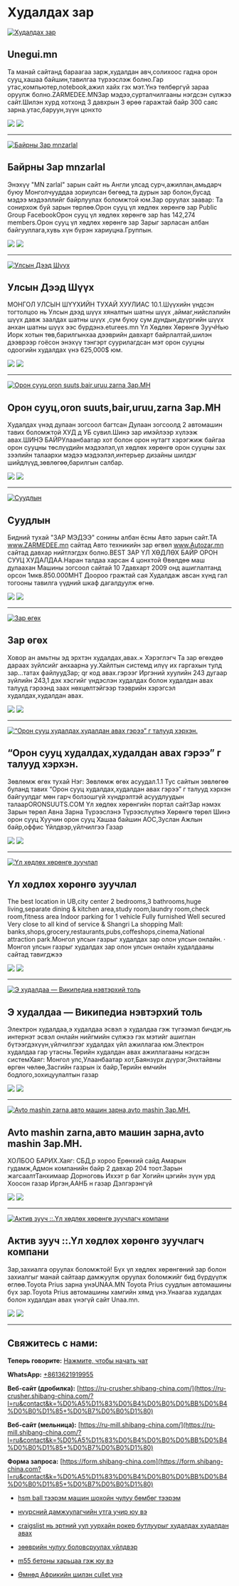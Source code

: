 # Худалдах зар

<a href="https://swt.shibang-china.com/?l=ru&img&k=%D0%A5%D1%83%D0%B4%D0%B0%D0%BB%D0%B4%D0%B0%D1%85+%D0%B7%D0%B0%D1%80" target="_blank">![Худалдах зар](http://static.shibang-china.com/all-800x300/195.jpg)</a>

## Unegui.mn
Та манай сайтанд бараагаа зарж,худалдан авч,солихоос гадна орон сууц,хашаа байшин,тавилгаа түрээслэж болно.Гар утас,компьютер,notebook,ажил хайх гэх мэт.Үнэ төлбөргүй зараа оруулж болно.ZARMEDEE.MNЗар мэдээ,сурталчилгааны нэгдсэн сүлжээ сайт.Шилэн хурд хотхонд 3 давхрын 3 өрөө гаражтай байр 300 саяс зарна.утас,баруун,зүүн цонхто


<a href="https://whatsapp.shibangsoft.com/WhatsApp.php" target="_blank" title="WhatsApp">![](http://static.shibang-china.com/icon/whatsapp.png)</a> <a href="https://swt.shibang-china.com/?l=ru&icon&k=%D0%A5%D1%83%D0%B4%D0%B0%D0%BB%D0%B4%D0%B0%D1%85+%D0%B7%D0%B0%D1%80" target="_blank">![](http://static.shibang-china.com/icon/chat-ru.png)</a>

---

<a href="https://swt.shibang-china.com/?l=ru&img&k=%D0%A5%D1%83%D0%B4%D0%B0%D0%BB%D0%B4%D0%B0%D1%85+%D0%B7%D0%B0%D1%80" target="_blank">![Байрны Зар mnzarlal](http://static.shibang-china.com/all-800x300/217.jpg)</a>

## Байрны Зар mnzarlal
Энэхүү &quot;MN zarlal&quot; зарын сайт нь Англи улсад сурч,ажиллан,амьдарч буюу Монголчууддаа зориулсан бөгөөд,та дурын зар болон,бусад мэдээ мэдээллийг байрлуулах боломжтой юм.Зар оруулах заавар: Та сонирхож буй зарын төрлөө.Орон сууц үл хөдлөх хөрөнгө зар Public Group FacebookОрон сууц үл хөдлөх хөрөнгө зар has 142,274 members.Орон сууц үл хөдлөх хөрөнгө зар Зарыг зарласан албан байгууллага,хувь хүн бүрэн хариуцна.Группын.


<a href="https://whatsapp.shibangsoft.com/WhatsApp.php" target="_blank" title="WhatsApp">![](http://static.shibang-china.com/icon/whatsapp.png)</a> <a href="https://swt.shibang-china.com/?l=ru&icon&k=%D0%A5%D1%83%D0%B4%D0%B0%D0%BB%D0%B4%D0%B0%D1%85+%D0%B7%D0%B0%D1%80" target="_blank">![](http://static.shibang-china.com/icon/chat-ru.png)</a>

---

<a href="https://swt.shibang-china.com/?l=ru&img&k=%D0%A5%D1%83%D0%B4%D0%B0%D0%BB%D0%B4%D0%B0%D1%85+%D0%B7%D0%B0%D1%80" target="_blank">![Улсын Дээд Шүүх](http://static.shibang-china.com/all-800x300/979.jpg)</a>

## Улсын Дээд Шүүх
МОНГОЛ УЛСЫН ШҮҮХИЙН ТУХАЙ ХУУЛИАС 10.1.Шүүхийн үндсэн тогтолцоо нь Улсын дээд шүүх хяналтын шатны шүүх ,аймаг,нийслэлийн шүүх давж заалдах шатны шүүх ,сум буюу сум дундын,дүүргийн шүүх анхан шатны шүүх ээс бүрдэнэ.eturees.mn Үл Хөдлөх Хөрөнгө ЗуучНью Иорк хотын төв,барилгынхаа дээврийн давхарт байрлалтай,шилэн дээврээр гоёсон энэхүү тэнгэрт суурилагдсан мэт орон сууцны одоогийн худалдах үнэ 625,000$ юм.


<a href="https://whatsapp.shibangsoft.com/WhatsApp.php" target="_blank" title="WhatsApp">![](http://static.shibang-china.com/icon/whatsapp.png)</a> <a href="https://swt.shibang-china.com/?l=ru&icon&k=%D0%A5%D1%83%D0%B4%D0%B0%D0%BB%D0%B4%D0%B0%D1%85+%D0%B7%D0%B0%D1%80" target="_blank">![](http://static.shibang-china.com/icon/chat-ru.png)</a>

---

<a href="https://swt.shibang-china.com/?l=ru&img&k=%D0%A5%D1%83%D0%B4%D0%B0%D0%BB%D0%B4%D0%B0%D1%85+%D0%B7%D0%B0%D1%80" target="_blank">![Орон сууц,oron suuts,bair,uruu,zarna Зар.МН](http://static.shibang-china.com/all-800x300/1325.jpg)</a>

## Орон сууц,oron suuts,bair,uruu,zarna Зар.МН
Худалдах үнэд дулаан зогсоол багтсан Дулаан зогсоолд 2 автомашин тавих боломжтой ХУД д УБ сувил.Шинэ зар имэйлээр хүлээж авах.ШИНЭ БАЙРУлаанбаатар хот болон орон нутагт хэрэгжиж байгаа орон сууцны төслүүдийн мэдээлэл,үл хөдлөх хөрөнгө орон сууцны зах зээлийн талаархи мэдээ мэдээлэл,интерьер дизайны шилдэг шийдлүүд,зөвлөгөө,барилгын салбар.


<a href="https://whatsapp.shibangsoft.com/WhatsApp.php" target="_blank" title="WhatsApp">![](http://static.shibang-china.com/icon/whatsapp.png)</a> <a href="https://swt.shibang-china.com/?l=ru&icon&k=%D0%A5%D1%83%D0%B4%D0%B0%D0%BB%D0%B4%D0%B0%D1%85+%D0%B7%D0%B0%D1%80" target="_blank">![](http://static.shibang-china.com/icon/chat-ru.png)</a>

---

<a href="https://swt.shibang-china.com/?l=ru&img&k=%D0%A5%D1%83%D0%B4%D0%B0%D0%BB%D0%B4%D0%B0%D1%85+%D0%B7%D0%B0%D1%80" target="_blank">![Суудлын](http://static.shibang-china.com/all-800x300/1414.jpg)</a>

## Суудлын
Бидний тухай &quot;ЗАР МЭДЭЭ&quot; сонины албан ёсны Авто зарын сайт.ТА www.ZARMEDEE.mn сайтад Авто техникийн зар өгвөл www.Autozar.mn сайтад давхар нийтлэгдэх болно.BEST ЗАР ҮЛ ХӨДЛӨХ БАЙР ОРОН СУУЦ ХУДАЛДАА.Наран талдаа харсан 4 цонхтой Өвөлдөө маш дулаахан Машины зогсоол сайтай 10 7давхарт 2009 онд ашиглалтанд орсон 1мкв.850.000МНТ Доороо гражтай сая Худалдаж авсан хүнд гал тогооны тавилга үүдний шкаф дагалдуулж өгнө.


<a href="https://whatsapp.shibangsoft.com/WhatsApp.php" target="_blank" title="WhatsApp">![](http://static.shibang-china.com/icon/whatsapp.png)</a> <a href="https://swt.shibang-china.com/?l=ru&icon&k=%D0%A5%D1%83%D0%B4%D0%B0%D0%BB%D0%B4%D0%B0%D1%85+%D0%B7%D0%B0%D1%80" target="_blank">![](http://static.shibang-china.com/icon/chat-ru.png)</a>

---

<a href="https://swt.shibang-china.com/?l=ru&img&k=%D0%A5%D1%83%D0%B4%D0%B0%D0%BB%D0%B4%D0%B0%D1%85+%D0%B7%D0%B0%D1%80" target="_blank">![Зар өгөх](http://static.shibang-china.com/all-800x300/1189.jpg)</a>

## Зар өгөх
Ховор ан амьтны эд эрхтэн худалдах,авах.&#215; Хэрэглэгч Та зар өгөхдөө дараах зүйлсийг анхаарна уу.Хайлтын системд илүү их гаргахын тулд зар…татах файлуудЗар; qr код авах.гэрээг Иргэний хуулийн 243 дугаар зүйлийн 243,1 дэх хэсгийг үндэслэн худалдах болон худалдан авах талууд гэрээнд заах нөхцөлтэйгээр тээврийн хэрэгсэл худалдах,худалдан авах.


<a href="https://whatsapp.shibangsoft.com/WhatsApp.php" target="_blank" title="WhatsApp">![](http://static.shibang-china.com/icon/whatsapp.png)</a> <a href="https://swt.shibang-china.com/?l=ru&icon&k=%D0%A5%D1%83%D0%B4%D0%B0%D0%BB%D0%B4%D0%B0%D1%85+%D0%B7%D0%B0%D1%80" target="_blank">![](http://static.shibang-china.com/icon/chat-ru.png)</a>

---

<a href="https://swt.shibang-china.com/?l=ru&img&k=%D0%A5%D1%83%D0%B4%D0%B0%D0%BB%D0%B4%D0%B0%D1%85+%D0%B7%D0%B0%D1%80" target="_blank">![“Орон сууц худалдах,худалдан авах гэрээ” г талууд хэрхэн.](http://static.shibang-china.com/all-800x300/667.jpg)</a>

## “Орон сууц худалдах,худалдан авах гэрээ” г талууд хэрхэн.
Зөвлөмж өгөх тухай Нэг: Зөвлөмж өгөх асуудал.1.1 Тус сайтын зөвлөгөө буланд тавих “Орон сууц худалдах,худалдан авах гэрээ” г талууд хэрхэн байгуулдаг мөн гарч болзошгүй хүндрэлтэй асуудлуудын талаарORONSUUTS.COM Үл хөдлөх хөрөнгийн портал сайтЗар нэмэх Зарын төрөл Авна Зарна Түрээслэнэ Түрээслүүлнэ Хөрөнгө төрөл Шинэ орон сууц Хуучин орон сууц Хашаа байшин АОС,Зуслан Ажлын байр,оффис Үйлдвэр,үйлчилгээ Газар


<a href="https://whatsapp.shibangsoft.com/WhatsApp.php" target="_blank" title="WhatsApp">![](http://static.shibang-china.com/icon/whatsapp.png)</a> <a href="https://swt.shibang-china.com/?l=ru&icon&k=%D0%A5%D1%83%D0%B4%D0%B0%D0%BB%D0%B4%D0%B0%D1%85+%D0%B7%D0%B0%D1%80" target="_blank">![](http://static.shibang-china.com/icon/chat-ru.png)</a>

---

<a href="https://swt.shibang-china.com/?l=ru&img&k=%D0%A5%D1%83%D0%B4%D0%B0%D0%BB%D0%B4%D0%B0%D1%85+%D0%B7%D0%B0%D1%80" target="_blank">![Үл хөдлөх хөрөнгө зуучлал](http://static.shibang-china.com/all-800x300/1087.jpg)</a>

## Үл хөдлөх хөрөнгө зуучлал
The best location in UB,city center 2 bedrooms,3 bathrooms,huge living,separate dining &amp; kitchen area,study room,laundry room,check room,fitness area Indoor parking for 1 vehicle Fully furnished Well secured Very close to all kind of service &amp; Shangri La shopping Mall: banks,shops,grocery,restaurants,pubs,coffeshops,cinema,National attraction park.Монгол улсын газрыг худалдах зар олон улсын онлайн.&nbsp;&#0183;&#32;Монгол улсын газрыг худалдах зар олон улсын онлайн худалдааны сайтад тавигджээ


<a href="https://whatsapp.shibangsoft.com/WhatsApp.php" target="_blank" title="WhatsApp">![](http://static.shibang-china.com/icon/whatsapp.png)</a> <a href="https://swt.shibang-china.com/?l=ru&icon&k=%D0%A5%D1%83%D0%B4%D0%B0%D0%BB%D0%B4%D0%B0%D1%85+%D0%B7%D0%B0%D1%80" target="_blank">![](http://static.shibang-china.com/icon/chat-ru.png)</a>

---

<a href="https://swt.shibang-china.com/?l=ru&img&k=%D0%A5%D1%83%D0%B4%D0%B0%D0%BB%D0%B4%D0%B0%D1%85+%D0%B7%D0%B0%D1%80" target="_blank">![Э худалдаа — Википедиа нэвтэрхий толь](http://static.shibang-china.com/all-800x300/1420.jpg)</a>

## Э худалдаа — Википедиа нэвтэрхий толь
Электрон худалдаа,э худалдаа эсвэл э худалдаа гэж түгээмэл бичдэг,нь интернэт эсвэл онлайн нийгмийн сүлжээ гэх мэтийг ашиглан бүтээгдэхүүн,үйлчилгээг худалдах үйл ажиллагаа юм.Электрон худалдаа гар утасны.Төрийн худалдан авах ажиллагааны нэгдсэн системХаяг: Монгол улс,Улаанбаатар хот,Баянзүрх дүүрэг,Энхтайвны өргөн чөлөө,Засгийн газрын ix байр,Төрийн өмчийн бодлого,зохицуулалтын газар


<a href="https://whatsapp.shibangsoft.com/WhatsApp.php" target="_blank" title="WhatsApp">![](http://static.shibang-china.com/icon/whatsapp.png)</a> <a href="https://swt.shibang-china.com/?l=ru&icon&k=%D0%A5%D1%83%D0%B4%D0%B0%D0%BB%D0%B4%D0%B0%D1%85+%D0%B7%D0%B0%D1%80" target="_blank">![](http://static.shibang-china.com/icon/chat-ru.png)</a>

---

<a href="https://swt.shibang-china.com/?l=ru&img&k=%D0%A5%D1%83%D0%B4%D0%B0%D0%BB%D0%B4%D0%B0%D1%85+%D0%B7%D0%B0%D1%80" target="_blank">![Avto mashin zarna,авто машин зарна,avto mashin Зар.МН.](http://static.shibang-china.com/all-800x300/569.jpg)</a>

## Avto mashin zarna,авто машин зарна,avto mashin Зар.МН.
ХОЛБОО БАРИХ.Хаяг: СБД,р хороо Ерөнхий сайд Амарын гудамж,Адмон компанийн байр 2 давхар 204 тоот.Зарын жагсаалтТанхимаар Дорноговь Иххэт р баг Хогийн цэгийн зүүн урд Хоосон газар Иргэн,ААНБ н газар Дэлгэрэнгүй


<a href="https://whatsapp.shibangsoft.com/WhatsApp.php" target="_blank" title="WhatsApp">![](http://static.shibang-china.com/icon/whatsapp.png)</a> <a href="https://swt.shibang-china.com/?l=ru&icon&k=%D0%A5%D1%83%D0%B4%D0%B0%D0%BB%D0%B4%D0%B0%D1%85+%D0%B7%D0%B0%D1%80" target="_blank">![](http://static.shibang-china.com/icon/chat-ru.png)</a>

---

<a href="https://swt.shibang-china.com/?l=ru&img&k=%D0%A5%D1%83%D0%B4%D0%B0%D0%BB%D0%B4%D0%B0%D1%85+%D0%B7%D0%B0%D1%80" target="_blank">![Актив зууч ::.Үл хөдлөх хөрөнгө зуучлагч компани](http://static.shibang-china.com/all-800x300/1028.jpg)</a>

## Актив зууч ::.Үл хөдлөх хөрөнгө зуучлагч компани
Зар,захиалга оруулах боломжтой! Бүх үл хөдлөх хөрөнгөний зар болон захиалгыг манай сайтаар дамжуулж оруулах боломжийг бид бүрдүүлж өглөө.Toyota Prius зарна унэUNAA.MN Toyota Prius суудлын автомашины бүх зар.Toyota Prius автомашины хамгийн хямд үнэ.Унаагаа худалдах болон худалдан авах үнэгүй сайт Unaa.mn.


<a href="https://whatsapp.shibangsoft.com/WhatsApp.php" target="_blank" title="WhatsApp">![](http://static.shibang-china.com/icon/whatsapp.png)</a> <a href="https://swt.shibang-china.com/?l=ru&icon&k=%D0%A5%D1%83%D0%B4%D0%B0%D0%BB%D0%B4%D0%B0%D1%85+%D0%B7%D0%B0%D1%80" target="_blank">![](http://static.shibang-china.com/icon/chat-ru.png)</a>

---
## Свяжитесь с нами:

**Теперь говорите:** [Нажмите, чтобы начать чат](https://swt.shibang-china.com?l=ru&contact&k=%D0%A5%D1%83%D0%B4%D0%B0%D0%BB%D0%B4%D0%B0%D1%85+%D0%B7%D0%B0%D1%80)

**WhatsApp:**  [+8613621919955](https://whatsapp.shibangsoft.com/WhatsApp.php)

**Веб-сайт (дробилка):** [https://ru-crusher.shibang-china.com/](https://ru-crusher.shibang-china.com/?l=ru&contact&k=%D0%A5%D1%83%D0%B4%D0%B0%D0%BB%D0%B4%D0%B0%D1%85+%D0%B7%D0%B0%D1%80)

**Веб-сайт (мельница):** [https://ru-mill.shibang-china.com/](https://ru-mill.shibang-china.com/?l=ru&contact&k=%D0%A5%D1%83%D0%B4%D0%B0%D0%BB%D0%B4%D0%B0%D1%85+%D0%B7%D0%B0%D1%80)

**Форма запроса:** [https://form.shibang-china.com](https://form.shibang-china.com?l=ru&contact&k=%D0%A5%D1%83%D0%B4%D0%B0%D0%BB%D0%B4%D0%B0%D1%85+%D0%B7%D0%B0%D1%80)

* [hsm ball тээрэм машин шохойн чулуу бөмбөг тээрэм](../128/hsm%20ball%20%D1%82%D1%8D%D1%8D%D1%80%D1%8D%D0%BC%20%D0%BC%D0%B0%D1%88%D0%B8%D0%BD%20%D1%88%D0%BE%D1%85%D0%BE%D0%B9%D0%BD%20%D1%87%D1%83%D0%BB%D1%83%D1%83%20%D0%B1%D3%A9%D0%BC%D0%B1%D3%A9%D0%B3%20%D1%82%D1%8D%D1%8D%D1%80%D1%8D%D0%BC.md)

* [нүүрсний дамжуулагчийн утга учир юу вэ](../127/%D0%BD%D2%AF%D2%AF%D1%80%D1%81%D0%BD%D0%B8%D0%B9%20%D0%B4%D0%B0%D0%BC%D0%B6%D1%83%D1%83%D0%BB%D0%B0%D0%B3%D1%87%D0%B8%D0%B9%D0%BD%20%D1%83%D1%82%D0%B3%D0%B0%20%D1%83%D1%87%D0%B8%D1%80%20%D1%8E%D1%83%20%D0%B2%D1%8D.md)

* [craigslist нь эртний уул уурхайн рокер бутлуурыг худалдах худалдан авах](../128/craigslist%20%D0%BD%D1%8C%20%D1%8D%D1%80%D1%82%D0%BD%D0%B8%D0%B9%20%D1%83%D1%83%D0%BB%20%D1%83%D1%83%D1%80%D1%85%D0%B0%D0%B9%D0%BD%20%D1%80%D0%BE%D0%BA%D0%B5%D1%80%20%D0%B1%D1%83%D1%82%D0%BB%D1%83%D1%83%D1%80%D1%8B%D0%B3%20%D1%85%D1%83%D0%B4%D0%B0%D0%BB%D0%B4%D0%B0%D1%85%20%D1%85%D1%83%D0%B4%D0%B0%D0%BB%D0%B4%D0%B0%D0%BD%20%D0%B0%D0%B2%D0%B0%D1%85.md)

* [зөөврийн чулуу боловсруулах үйлдвэр](../129/%D0%B7%D3%A9%D3%A9%D0%B2%D1%80%D0%B8%D0%B9%D0%BD%20%D1%87%D1%83%D0%BB%D1%83%D1%83%20%D0%B1%D0%BE%D0%BB%D0%BE%D0%B2%D1%81%D1%80%D1%83%D1%83%D0%BB%D0%B0%D1%85%20%D2%AF%D0%B9%D0%BB%D0%B4%D0%B2%D1%8D%D1%80.md)

* [m55 бетоны харьцаа гэж юу вэ](../127/m55%20%D0%B1%D0%B5%D1%82%D0%BE%D0%BD%D1%8B%20%D1%85%D0%B0%D1%80%D1%8C%D1%86%D0%B0%D0%B0%20%D0%B3%D1%8D%D0%B6%20%D1%8E%D1%83%20%D0%B2%D1%8D.md)

* [Өмнөд Африкийн шилэн cullet үнэ](../126/%D3%A8%D0%BC%D0%BD%D3%A9%D0%B4%20%D0%90%D1%84%D1%80%D0%B8%D0%BA%D0%B8%D0%B9%D0%BD%20%D1%88%D0%B8%D0%BB%D1%8D%D0%BD%20cullet%20%D2%AF%D0%BD%D1%8D.md)